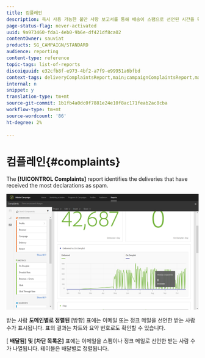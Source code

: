 ```yaml
---
title: 컴플레인
description: 즉시 사용 가능한 불만 사항 보고서를 통해 배송이 스팸으로 선언된 시간을 확인할 수 있습니다.
page-status-flag: never-activated
uuid: 9a973460-fda1-4eb0-9b6e-df421df8ca02
contentOwner: sauviat
products: SG_CAMPAIGN/STANDARD
audience: reporting
content-type: reference
topic-tags: list-of-reports
discoiquuid: e32cfb8f-e973-4bf2-a7f9-e99951a6bfbd
context-tags: deliveryComplaintsReport,main;campaignComplaintsReport,main;programComplaintsReport,main
internal: n
snippet: y
translation-type: tm+mt
source-git-commit: 1b1fb4a0dc0f7881e24e10f8ac171feab2ac8cba
workflow-type: tm+mt
source-wordcount: '86'
ht-degree: 2%

---
```



# 컴플레인{#complaints}

The **[!UICONTROL Complaints]** report identifies the deliveries that have received the most declarations as spam.

![](assets/delivery_reports_complaints.png)

받는 사람 **도메인별로 정렬된** [방향] 표에는 이메일 또는 정크 메일을 선언한 받는 사람 수가 표시됩니다. 표의 결과는 차트와 요약 번호로도 확인할 수 있습니다.

[ **배달됨] 및 [차단 목록온]** 표에는 이메일을 스팸이나 정크 메일로 선언한 받는 사람 수가 나열됩니다. 테이블은 배달별로 정렬됩니다.
